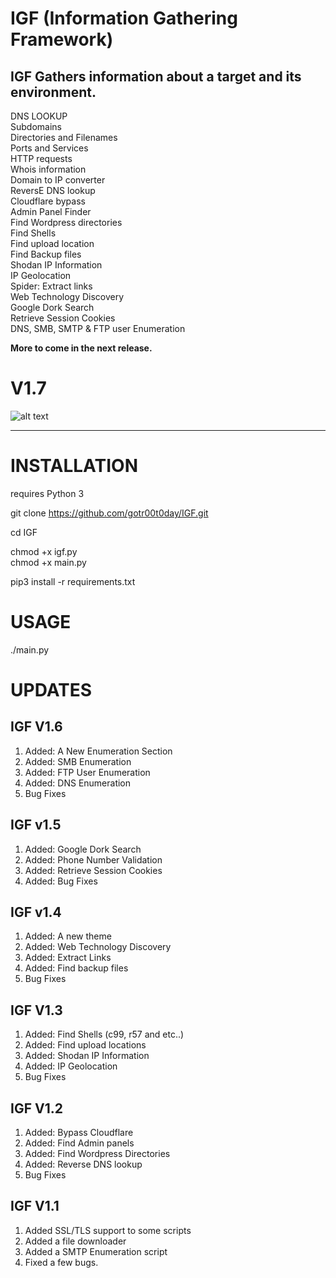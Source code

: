 # IGF (Information Gathering Framework)

## IGF Gathers information about a target and its environment.

DNS LOOKUP<br/>
Subdomains<br/>
Directories and Filenames<br/>
Ports and Services<br/>
HTTP requests<br/>
Whois information<br/>
Domain to IP converter<br/>
ReversE DNS lookup<br/>
Cloudflare bypass<br/>
Admin Panel Finder<br/>
Find Wordpress directories<br/>
Find Shells<br/>
Find upload location<br/>
Find Backup files<br/>
Shodan IP Information<br/>
IP Geolocation<br/>
Spider: Extract links<br/>
Web Technology Discovery<br/>
Google Dork Search<br/>
Retrieve Session Cookies<br/>
DNS, SMB, SMTP & FTP user Enumeration<br/>



<b>More to come in the next release.</b>

# V1.7
![alt text](https://github.com/gotr00t0day/IGF/blob/master/igf17.png)


___________________________________________________________________________________________________________


# INSTALLATION

requires Python 3

git clone https://github.com/gotr00t0day/IGF.git

cd IGF

chmod +x igf.py<br/>
chmod +x main.py

pip3 install -r requirements.txt


# USAGE

./main.py

# UPDATES

## IGF V1.6

1. Added: A New Enumeration Section
2. Added: SMB Enumeration 
3. Added: FTP User Enumeration
4. Added: DNS Enumeration
5. Bug Fixes

## IGF v1.5

1. Added: Google Dork Search
2. Added: Phone Number Validation
3. Added: Retrieve Session Cookies
4. Added: Bug Fixes

## IGF v1.4

1. Added: A new theme
2. Added: Web Technology Discovery
3. Added: Extract Links
4. Added: Find backup files
5. Bug Fixes

## IGF V1.3

1. Added: Find Shells (c99, r57 and etc..)
2. Added: Find upload locations
3. Added: Shodan IP Information
4. Added: IP Geolocation
5. Bug Fixes

## IGF V1.2

1. Added: Bypass Cloudflare
2. Added: Find Admin panels
3. Added: Find Wordpress Directories
4. Added: Reverse DNS lookup
5. Bug Fixes

## IGF V1.1

1. Added SSL/TLS support to some scripts
2. Added a file downloader 
3. Added a SMTP Enumeration script
4. Fixed a few bugs.
